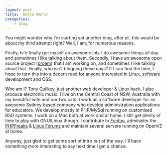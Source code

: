 ```yaml
---
layout: post
title:  Hello World
categories:
    - blog
---
```

You might wonder why I'm starting yet another blog, after all, this would be about my third attempt right? Well, I am, for numerous reasons.

Firstly, Iv'e finally got myself an awesome job. I do awesome things all day and sometimes I like talking about them. Secondly, I have an awesome open source project ([proem][Proem]) that I am working on, and sometimes I like talking about that. Finally, who isn't blogging these days? If I can find the time, I hope to turn this into a decent read for anyone interested in Linux, software development and OSS.

Who am I? Tony Quilkey, just another web developer &amp; Linux hack. I also produce electronic music. I live on the Central Coast of NSW, Australia with my beautiful wife and our two cats. I work as a software developer for an awesome Sydney based company who develop administration applications for educators. We develop mostly in PHP/MySql running on customised BSD systems. I work on a Mac both at work and at home. I still get plenty of time to play with GNU/Linux though. I contribute to [Funtoo][funtoo], administer the [PHPFreaks][freaks] &amp; [Linux Forums][linuxforum] and maintain several servers running on OpenVZ at home.

Anyway, just glad to get some sort of intro out of the way. I'll have something more interesting to say next time I get a chance.

[proem]:        http://proemframework.org
[freaks]:       http://phpfreaks.com
[funtoo]:       http://funtoo.org
[linuxforum]:   http://linuxforum.com
